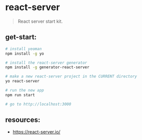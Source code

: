 # react-server
> React server start kit.


## get-start:
```bash
# install yeoman
npm install -g yo

# install the react-server generator
npm install -g generator-react-server

# make a new react-server project in the CURRENT directory
yo react-server

# run the new app
npm run start

# go to http://localhost:3000
```


## resources:
+ https://react-server.io/